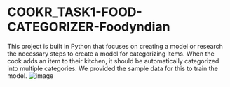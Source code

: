 # COOKR_TASK1-FOOD-CATEGORIZER-Foodyndian
This project is built in Python that focuses on creating a model or research the necessary steps to create a model for categorizing items. When the cook adds an item to their kitchen, it should be automatically categorized into multiple categories. We provided the sample data for this to train the model.
![image](https://github.com/vbj420/COOKR_TASK1-FOOD-CATEGORIZER-Foodyndian/assets/93514276/17aca481-89c8-4cea-ba9c-1f485d5630f8)
